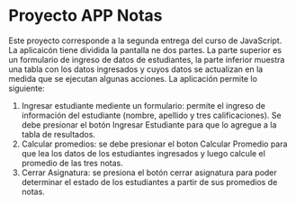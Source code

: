 # Proyecto APP Notas

Este proyecto corresponde a la segunda entrega del curso de JavaScript. La aplicaicón tiene dividida la pantalla ne dos partes. La parte superior es un formulario de ingreso de datos de estudiantes, la parte inferior muestra una tabla con los datos ingresados y cuyos datos se actualizan en la medida que se ejecutan algunas acciones. La aplicación permite lo siguiente:

1. Ingresar estudiante mediente un formulario: permite el ingreso de información del estudiante (nombre, apellido y tres calificaciones). Se debe presionar el botón Ingresar Estudiante para que lo agregue a la tabla de resultados.
2. Calcular promedios: se debe presionar el boton Calcular Promedio para que lea los datos de los estudiantes ingresados y luego calcule el promedio de las tres notas.
3. Cerrar Asignatura: se presiona el botón cerrar asignatura para poder determinar el estado de los estudiantes a partir de sus promedios de notas.

